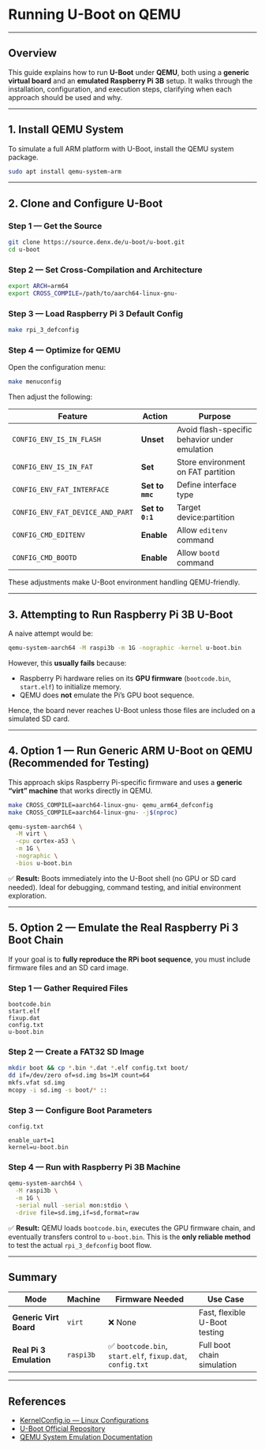 # Running U-Boot on QEMU

---

## **Overview**

This guide explains how to run **U-Boot** under **QEMU**, both using a **generic virtual board** and an **emulated Raspberry Pi 3B** setup. It walks through the installation, configuration, and execution steps, clarifying when each approach should be used and why.

---

## **1. Install QEMU System**

To simulate a full ARM platform with U-Boot, install the QEMU system package.

```bash
sudo apt install qemu-system-arm
```

---

## **2. Clone and Configure U-Boot**

### **Step 1 — Get the Source**

```bash
git clone https://source.denx.de/u-boot/u-boot.git
cd u-boot
```

### **Step 2 — Set Cross-Compilation and Architecture**

```bash
export ARCH=arm64
export CROSS_COMPILE=/path/to/aarch64-linux-gnu-
```

### **Step 3 — Load Raspberry Pi 3 Default Config**

```bash
make rpi_3_defconfig
```

### **Step 4 — Optimize for QEMU**

Open the configuration menu:

```bash
make menuconfig
```

Then adjust the following:

| Feature                          | Action           | Purpose                                       |
| -------------------------------- | ---------------- | --------------------------------------------- |
| `CONFIG_ENV_IS_IN_FLASH`         | **Unset**        | Avoid flash-specific behavior under emulation |
| `CONFIG_ENV_IS_IN_FAT`           | **Set**          | Store environment on FAT partition            |
| `CONFIG_ENV_FAT_INTERFACE`       | **Set to `mmc`** | Define interface type                         |
| `CONFIG_ENV_FAT_DEVICE_AND_PART` | **Set to `0:1`** | Target device:partition                       |
| `CONFIG_CMD_EDITENV`             | **Enable**       | Allow `editenv` command                       |
| `CONFIG_CMD_BOOTD`               | **Enable**       | Allow `bootd` command                         |

These adjustments make U-Boot environment handling QEMU-friendly.

---

## **3. Attempting to Run Raspberry Pi 3B U-Boot**

A naive attempt would be:

```bash
qemu-system-aarch64 -M raspi3b -m 1G -nographic -kernel u-boot.bin
```

However, this **usually fails** because:

* Raspberry Pi hardware relies on its **GPU firmware** (`bootcode.bin`, `start.elf`) to initialize memory.
* QEMU does **not** emulate the Pi’s GPU boot sequence.

Hence, the board never reaches U-Boot unless those files are included on a simulated SD card.

---

## **4. Option 1 — Run Generic ARM U-Boot on QEMU (Recommended for Testing)**

This approach skips Raspberry Pi-specific firmware and uses a **generic “virt” machine** that works directly in QEMU.

```bash
make CROSS_COMPILE=aarch64-linux-gnu- qemu_arm64_defconfig
make CROSS_COMPILE=aarch64-linux-gnu- -j$(nproc)

qemu-system-aarch64 \
  -M virt \
  -cpu cortex-a53 \
  -m 1G \
  -nographic \
  -bios u-boot.bin
```

✅ **Result:**
Boots immediately into the U-Boot shell (no GPU or SD card needed).
Ideal for debugging, command testing, and initial environment exploration.

---

## **5. Option 2 — Emulate the Real Raspberry Pi 3 Boot Chain**

If your goal is to **fully reproduce the RPi boot sequence**, you must include firmware files and an SD card image.

### **Step 1 — Gather Required Files**

```
bootcode.bin
start.elf
fixup.dat
config.txt
u-boot.bin
```

### **Step 2 — Create a FAT32 SD Image**

```bash
mkdir boot && cp *.bin *.dat *.elf config.txt boot/
dd if=/dev/zero of=sd.img bs=1M count=64
mkfs.vfat sd.img
mcopy -i sd.img -s boot/* ::
```

### **Step 3 — Configure Boot Parameters**

`config.txt`

```
enable_uart=1
kernel=u-boot.bin
```

### **Step 4 — Run with Raspberry Pi 3B Machine**

```bash
qemu-system-aarch64 \
  -M raspi3b \
  -m 1G \
  -serial null -serial mon:stdio \
  -drive file=sd.img,if=sd,format=raw
```

✅ **Result:**
QEMU loads `bootcode.bin`, executes the GPU firmware chain, and eventually transfers control to `u-boot.bin`.
This is the **only reliable method** to test the actual `rpi_3_defconfig` boot flow.

---

## **Summary**

| Mode                    | Machine   | Firmware Needed                                          | Use Case                      |
| ----------------------- | --------- | -------------------------------------------------------- | ----------------------------- |
| **Generic Virt Board**  | `virt`    | ❌ None                                                   | Fast, flexible U-Boot testing |
| **Real Pi 3 Emulation** | `raspi3b` | ✅ `bootcode.bin`, `start.elf`, `fixup.dat`, `config.txt` | Full boot chain simulation    |

---

## **References**

* [KernelConfig.io — Linux Configurations](https://www.kernelconfig.io)
* [U-Boot Official Repository](https://source.denx.de/u-boot/u-boot)
* [QEMU System Emulation Documentation](https://www.qemu.org/docs/master/system/)
